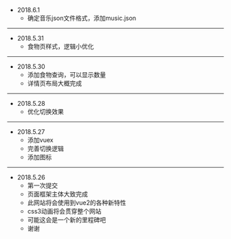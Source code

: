 + 2018.6.1
    - 确定音乐json文件格式，添加music.json

***

+ 2018.5.31
    - 食物页样式，逻辑小优化

***

+ 2018.5.30
    - 添加食物查询，可以显示数量
    - 详情页布局大概完成

***    

+ 2018.5.28
    - 优化切换效果

***

+ 2018.5.27
    - 添加vuex
    - 完善切换逻辑
    - 添加图标

***

+ 2018.5.26
    - 第一次提交
    - 页面框架主体大致完成
    - 此网站将会使用到vue2的各种新特性 
    - css3动画将会贯穿整个网站
    - 可能这会是一个新的里程碑吧
    - 谢谢